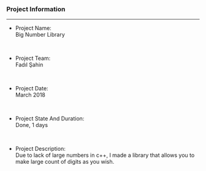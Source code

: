 ### Project Information
--- 
* Project Name: <br/>
Big Number Library
<br>

* Project Team: <br/>
Fadıl Şahin
<br>

* Project Date: <br/>
March 2018
<br>

* Project State And Duration: <br/>
Done, 1 days
<br>

* Project Description: <br/>
Due to lack of large numbers in c++, I made a library that allows you to make large count of digits as you wish.
<br/>
<br/>

